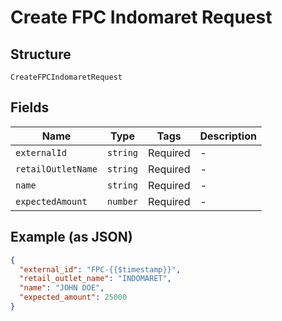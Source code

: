 
# Create FPC Indomaret Request

## Structure

`CreateFPCIndomaretRequest`

## Fields

| Name | Type | Tags | Description |
|  --- | --- | --- | --- |
| `externalId` | `string` | Required | - |
| `retailOutletName` | `string` | Required | - |
| `name` | `string` | Required | - |
| `expectedAmount` | `number` | Required | - |

## Example (as JSON)

```json
{
  "external_id": "FPC-{{$timestamp}}",
  "retail_outlet_name": "INDOMARET",
  "name": "JOHN DOE",
  "expected_amount": 25000
}
```

